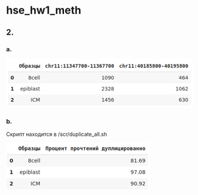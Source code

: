 # hse_hw1_meth

## 2.
### a.

![alt](./fig/task1.png)

### b.

Скрипт находится в /scr/duplicate_all.sh

![alt](./fig/task2.png)
